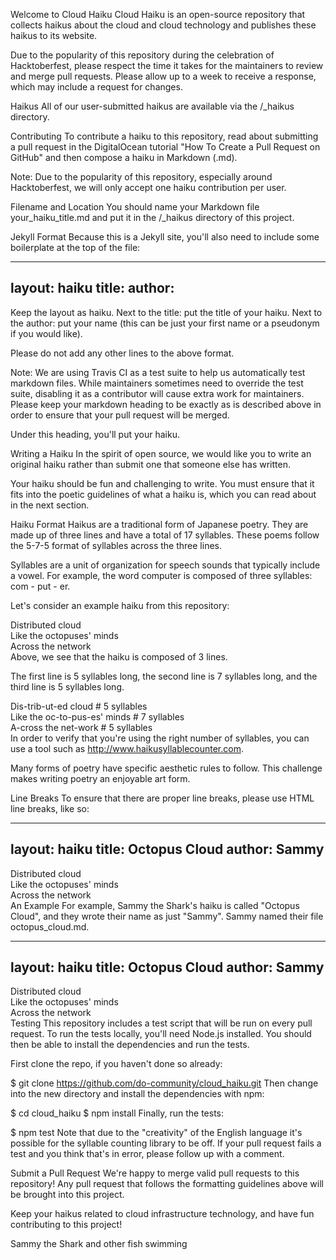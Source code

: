 Welcome to Cloud Haiku
Cloud Haiku is an open-source repository that collects haikus about the cloud and cloud technology and publishes these haikus to its website.

Due to the popularity of this repository during the celebration of Hacktoberfest, please respect the time it takes for the maintainers to review and merge pull requests. Please allow up to a week to receive a response, which may include a request for changes.

Haikus
All of our user-submitted haikus are available via the /_haikus directory.

Contributing
To contribute a haiku to this repository, read about submitting a pull request in the DigitalOcean tutorial "How To Create a Pull Request on GitHub" and then compose a haiku in Markdown (.md).

Note: Due to the popularity of this repository, especially around Hacktoberfest, we will only accept one haiku contribution per user.

Filename and Location
You should name your Markdown file your_haiku_title.md and put it in the /_haikus directory of this project.

Jekyll Format
Because this is a Jekyll site, you'll also need to include some boilerplate at the top of the file:

---
layout: haiku
title:
author:
---
Keep the layout as haiku. Next to the title: put the title of your haiku. Next to the author: put your name (this can be just your first name or a pseudonym if you would like).

Please do not add any other lines to the above format.

Note: We are using Travis CI as a test suite to help us automatically test markdown files. While maintainers sometimes need to override the test suite, disabling it as a contributor will cause extra work for maintainers. Please keep your markdown heading to be exactly as is described above in order to ensure that your pull request will be merged.

Under this heading, you'll put your haiku.

Writing a Haiku
In the spirit of open source, we would like you to write an original haiku rather than submit one that someone else has written.

Your haiku should be fun and challenging to write. You must ensure that it fits into the poetic guidelines of what a haiku is, which you can read about in the next section.

Haiku Format
Haikus are a traditional form of Japanese poetry. They are made up of three lines and have a total of 17 syllables. These poems follow the 5-7-5 format of syllables across the three lines.

Syllables are a unit of organization for speech sounds that typically include a vowel. For example, the word computer is composed of three syllables: com - put - er.

Let's consider an example haiku from this repository:

Distributed cloud  <br>
Like the octopuses' minds  <br>
Across the network  <br>
Above, we see that the haiku is composed of 3 lines.

The first line is 5 syllables long, the second line is 7 syllables long, and the third line is 5 syllables long.

Dis-trib-ut-ed cloud  # 5 syllables  
Like the oc-to-pus-es' minds  # 7 syllables  
A-cross the net-work  # 5 syllables  
In order to verify that you're using the right number of syllables, you can use a tool such as http://www.haikusyllablecounter.com.

Many forms of poetry have specific aesthetic rules to follow. This challenge makes writing poetry an enjoyable art form.

Line Breaks
To ensure that there are proper line breaks, please use HTML line breaks, like so:

---
layout: haiku
title: Octopus Cloud
author: Sammy
---

Distributed cloud<br>
Like the octopuses' minds<br>
Across the network<br>
An Example
For example, Sammy the Shark's haiku is called "Octopus Cloud", and they wrote their name as just "Sammy". Sammy named their file octopus_cloud.md.

---
layout: haiku
title: Octopus Cloud
author: Sammy
---

Distributed cloud<br>
Like the octopuses' minds<br>
Across the network<br>
Testing
This repository includes a test script that will be run on every pull request. To run the tests locally, you'll need Node.js installed. You should then be able to install the dependencies and run the tests.

First clone the repo, if you haven't done so already:

$ git clone https://github.com/do-community/cloud_haiku.git
Then change into the new directory and install the dependencies with npm:

$ cd cloud_haiku
$ npm install
Finally, run the tests:

$ npm test
Note that due to the "creativity" of the English language it's possible for the syllable counting library to be off. If your pull request fails a test and you think that's in error, please follow up with a comment.

Submit a Pull Request
We're happy to merge valid pull requests to this repository! Any pull request that follows the formatting guidelines above will be brought into this project.

Keep your haikus related to cloud infrastructure technology, and have fun contributing to this project!

Sammy the Shark and other fish swimming
